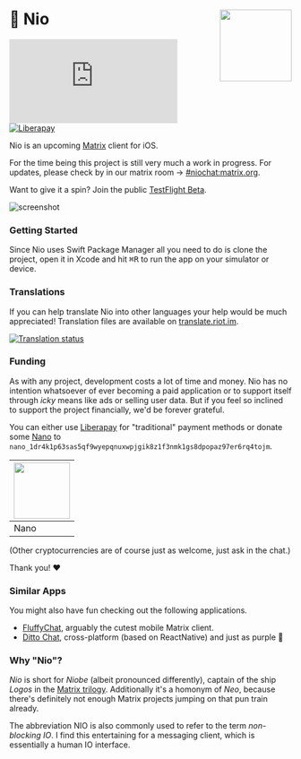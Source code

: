 <h1>💬 Nio
  <img src="https://raw.githubusercontent.com/niochat/nio/stable/Resources/AppIcon/Default/Rounded_500.png"
       align="right" width="128" height="128" />
</h1>

[![Matrix](https://img.shields.io/matrix/niochat:matrix.org?logo=matrix&style=flat)](https://matrix.to/#/#niochat:matrix.org)
[![Liberapay](https://img.shields.io/liberapay/receives/nio.svg?logo=liberapay&style=flat)](https://liberapay.com/nio/)

Nio is an upcoming [Matrix](https://matrix.org) client for iOS.

For the time being this project is still very much a work in progress. For updates, please check by in our matrix room → [#niochat:matrix.org](https://matrix.to/#/#niochat:matrix.org).

Want to give it a spin? Join the public [TestFlight Beta](https://testflight.apple.com/join/KlXr3kKz).

![screenshot](https://nio.chat/screenshots.png)

### Getting Started

Since Nio uses Swift Package Manager all you need to do is clone the project, open it in Xcode and hit <kbd>⌘</kbd><kbd>R</kbd> to run the app on your simulator or device.

### Translations

If you can help translate Nio into other languages your help would be much appreciated! Translation files are available on [translate.riot.im](https://translate.riot.im/engage/nio).

[![Translation status](https://translate.riot.im/widgets/nio/-/nio/multi-auto.svg)](https://translate.riot.im/engage/nio/?utm_source=widget)

### Funding

As with any project, development costs a lot of time and money. Nio has no intention whatsoever of ever becoming a paid application or to support itself through *icky* means like ads or selling user data. But if you feel so inclined to support the project financially, we'd be forever grateful.

You can either use [Liberapay](https://liberapay.com/nio/) for "traditional" payment methods or donate some [Nano](https://nano.org) to `nano_1dr4k1p63sas5qf9wyepqnuxwpjgik8z1f3nmk1gs8dpopaz97er6rq4tojm`.

| <img src="https://user-images.githubusercontent.com/2625584/108623236-33c0cd80-743e-11eb-8eea-51a4b31f77a4.png" width="100px" /> |
|------|
| Nano |

(Other cryptocurrencies are of course just as welcome, just ask in the chat.)

Thank you! ❤️

### Similar Apps

You might also have fun checking out the following applications.

- [FluffyChat](https://fluffychat.im/en/), arguably the cutest mobile Matrix client.
- [Ditto Chat](https://www.dittochat.org/), cross-platform (based on ReactNative) and just as purple 💜

### Why "Nio"?

*Nio* is short for *Niobe* (albeit pronounced differently), captain of the ship *Logos* in the [Matrix trilogy](https://en.wikipedia.org/wiki/The_Matrix_(franchise)). Additionally it's a homonym of *Neo*, because there's definitely not enough Matrix projects jumping on that pun train already.

The abbreviation NIO is also commonly used to refer to the term *non-blocking IO*. I find this entertaining for a messaging client, which is essentially a human IO interface.
